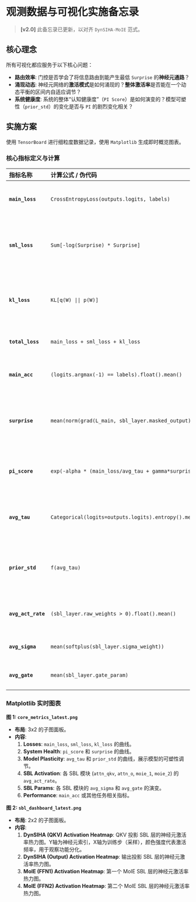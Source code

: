 # 观测数据与可视化实施备忘录

> **[v2.0]** 此备忘录已更新，以对齐 `DynSIHA-MoIE` 范式。

## 核心理念

所有可视化都应服务于以下核心问题：

- **路由效率**: 门控是否学会了将信息路由到能产生最低 `Surprise` 的**神经元通路**？
- **涌现动态**: 神经元网络的**激活模式**是如何涌现的？**整体激活率**是否能在一个动态平衡的区间内自适应调节？
- **系统健康度**: 系统的整体“认知健康度”（`PI Score`）是如何演变的？模型可塑性（`prior_std`）的变化是否与 `PI` 的剧烈变化相关？

## 实施方案

使用 `TensorBoard` 进行细粒度数据记录，使用 `Matplotlib` 生成即时概览图表。

### 核心指标定义与计算

| 指标名称 | 计算公式 / 伪代码 | 记录工具 | 描述 |
| :--- | :--- | :--- | :--- |
| **`main_loss`** | `CrossEntropyLoss(outputs.logits, labels)` | TB, Matplotlib | 模型的标准预测损失，驱动外部任务学习。 |
| **`sml_loss`** | `Sum[-log(Surprise) * Surprise]` | TB, Matplotlib | 惊奇最小化损失。引导门控进行自组织路由的元学习目标。 |
| **`kl_loss`** | `KL[q(W) \|\| p(W)]` | TB, Matplotlib | KL散度损失。根据模型不确定性`avg_tau`对权重进行自适应正则化。|
| **`total_loss`**| `main_loss + sml_loss + kl_loss` | TB, Matplotlib | 最终用于梯度计算的总损失。|
| **`main_acc`** | `(logits.argmax(-1) == labels).float().mean()` | TB, Matplotlib | 模型的标准预测准确率（适用于分类任务）。 |
| **`surprise`** | `mean(norm(grad(L_main, sbl_layer.masked_output)))` | TB, Matplotlib | **仅由 `L_main` 产生的**神经元激活梯度范数，衡量系统“扰动”。 |
| **`pi_score`** | `exp(-alpha * (main_loss/avg_tau + gamma*surprise))` | TB, Matplotlib | 预测完整性分数，综合评估模型的“认知健康度”。 |
| **`avg_tau`** | `Categorical(logits=outputs.logits).entropy().mean()` | TB, Matplotlib | 模型输出的平均不确定性（熵），调节 `prior_std`。 |
| **`prior_std`** | `f(avg_tau)` | TB | 动态先验的宽度。高`tau`导致高`prior_std`，允许模型探索。|
| **`avg_act_rate`**| `(sbl_layer.raw_weights > 0).float().mean()` | TB | SBL层神经元平均激活率，体现动态稀疏性。|
| **`avg_sigma`** | `mean(softplus(sbl_layer.sigma_weight))` | TB | SBL层权重的平均后验不确定性。 |
| **`avg_gate`** | `mean(sbl_layer.gate_param)` | TB | SBL层神经元的平均激活阈值。 |

### Matplotlib 实时图表

**图 1: `core_metrics_latest.png`**

- **布局**: 3x2 的子图面板。
- **内容**:
  1. **Losses**: `main_loss`, `sml_loss`, `kl_loss` 的曲线。
  2. **System Health**: `pi_score` 和 `surprise` 的曲线。
  3. **Model Plasticity**: `avg_tau` 和 `prior_std` 的曲线，展示模型的可塑性调节。
  4. **SBL Activation**: 各 SBL 模块 (`attn_qkv`, `attn_o`, `moie_1`, `moie_2`) 的 `avg_act_rate`。
  5. **SBL Params**: 各 SBL 模块的 `avg_sigma` 和 `avg_gate` 的演变。
  6. **Performance**: `main_acc` 或其他任务相关指标。

**图 2: `sbl_dashboard_latest.png`**

- **布局**: 2x2 的子图面板。
- **内容**:
  1. **DynSIHA (QKV) Activation Heatmap**: QKV 投影 SBL 层的神经元激活率热力图。Y轴为神经元索引，X轴为训练步（采样），颜色强度代表激活频率，用于观察功能分化。
  2. **DynSIHA (Output) Activation Heatmap**: 输出投影 SBL 层的神经元激活率热力图。
  3. **MoIE (FFN1) Activation Heatmap**: 第一个 MoIE SBL 层的神经元激活率热力图。
  4. **MoIE (FFN2) Activation Heatmap**: 第二个 MoIE SBL 层的神经元激活率热力图。
